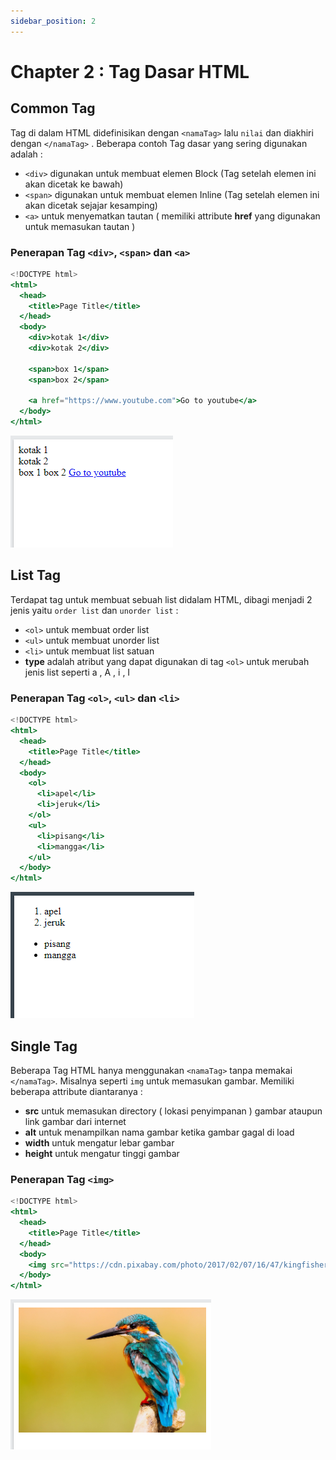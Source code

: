 ```yaml
---
sidebar_position: 2
---
```


# Chapter 2 : Tag Dasar HTML

## Common Tag

Tag di dalam HTML didefinisikan dengan `<namaTag>` lalu `nilai` dan diakhiri dengan `</namaTag>` . Beberapa contoh Tag dasar yang sering digunakan adalah :

- `<div>` digunakan untuk membuat elemen Block (Tag setelah elemen ini akan dicetak ke bawah)
- `<span>` digunakan untuk membuat elemen Inline (Tag setelah elemen ini akan dicetak sejajar kesamping)
- `<a>` untuk menyematkan tautan ( memiliki attribute **href** yang digunakan untuk memasukan tautan )

### Penerapan Tag `<div>`, `<span>` dan `<a>`

```jsx title="index.html"
<!DOCTYPE html>
<html>
  <head>
    <title>Page Title</title>
  </head>
  <body>
    <div>kotak 1</div>
    <div>kotak 2</div>

    <span>box 1</span>
    <span>box 2</span>

    <a href="https://www.youtube.com">Go to youtube</a>
  </body>
</html>
```

![Docusaurus Plushie](./img/gambar1.png)

## List Tag

Terdapat tag untuk membuat sebuah list didalam HTML, dibagi menjadi 2 jenis yaitu `order list` dan `unorder list` :

- `<ol>` untuk membuat order list
- `<ul>` untuk membuat unorder list
- `<li>` untuk membuat list satuan
- **type** adalah atribut yang dapat digunakan di tag `<ol>` untuk merubah jenis list seperti a , A , i , I

### Penerapan Tag `<ol>`, `<ul>` dan `<li>`

```jsx title="index.html"
<!DOCTYPE html>
<html>
  <head>
    <title>Page Title</title>
  </head>
  <body>
    <ol>
      <li>apel</li>
      <li>jeruk</li>
    </ol>
    <ul>
      <li>pisang</li>
      <li>mangga</li>
    </ul>
  </body>
</html>
```

![Docusaurus Plushie](./img/gambar3.png)

## Single Tag

Beberapa Tag HTML hanya menggunakan `<namaTag>` tanpa memakai `</namaTag>`. Misalnya seperti `img` untuk memasukan gambar. Memiliki beberapa attribute diantaranya :

- **src** untuk memasukan directory ( lokasi penyimpanan ) gambar ataupun link gambar dari internet
- **alt** untuk menampilkan nama gambar ketika gambar gagal di load
- **width** untuk mengatur lebar gambar
- **height** untuk mengatur tinggi gambar

### Penerapan Tag `<img>`

```jsx title="index.html"
<!DOCTYPE html>
<html>
  <head>
    <title>Page Title</title>
  </head>
  <body>
    <img src="https://cdn.pixabay.com/photo/2017/02/07/16/47/kingfisher-2046453_1280.jpg" alt="Small bird" width="300" height="auto">
  </body>
</html>
```

![Docusaurus Plushie](./img/gambar2.png)
